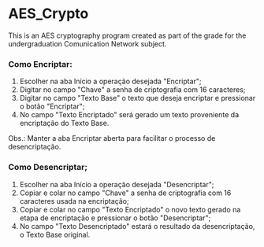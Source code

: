 # AES_Crypto
This is an AES cryptography program created as part of the grade for the undergraduation Comunication Network subject.

### Como Encriptar:
1. Escolher na aba Início a operação desejada "Encriptar";
2. Digitar no campo "Chave" a senha de criptografia com 16 caracteres;
3. Digitar no campo "Texto Base" o texto que deseja encriptar e pressionar o botão "Encriptar";
4. No campo "Texto Encriptado" será gerado um texto proveniente da encriptação do Texto Base.

Obs.: Manter a aba Encriptar aberta para facilitar o processo de desencriptação.

### Como Desencriptar;
1. Escolher na aba Início a operação desejada "Desencriptar";
2. Copiar e colar no campo "Chave" a senha de criptografia com 16 caracteres usada na encriptação;
3. Copiar e colar no campo "Texto Encriptado" o novo texto gerado na etapa de encriptação e pressionar o botão "Desencriptar";
4. No campo "Texto Desencriptado" estará o resultado da desencriptação, o Texto Base original.
